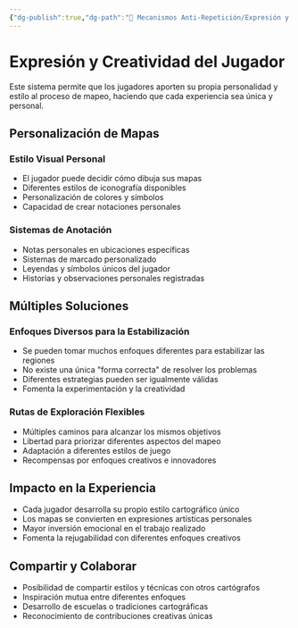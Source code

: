 ```yaml
---
{"dg-publish":true,"dg-path":"🔄 Mecanismos Anti-Repetición/Expresión y Creatividad del Jugador.md","permalink":"/mecanismos-anti-repeticion/expresion-y-creatividad-del-jugador/","dgPassFrontmatter":true}
---
```



# Expresión y Creatividad del Jugador

Este sistema permite que los jugadores aporten su propia personalidad y estilo al proceso de mapeo, haciendo que cada experiencia sea única y personal.

## Personalización de Mapas

### Estilo Visual Personal
- El jugador puede decidir cómo dibuja sus mapas
- Diferentes estilos de iconografía disponibles
- Personalización de colores y símbolos
- Capacidad de crear notaciones personales

### Sistemas de Anotación
- Notas personales en ubicaciones específicas
- Sistemas de marcado personalizado
- Leyendas y símbolos únicos del jugador
- Historias y observaciones personales registradas

## Múltiples Soluciones

### Enfoques Diversos para la Estabilización
- Se pueden tomar muchos enfoques diferentes para estabilizar las regiones
- No existe una única "forma correcta" de resolver los problemas
- Diferentes estrategias pueden ser igualmente válidas
- Fomenta la experimentación y la creatividad

### Rutas de Exploración Flexibles
- Múltiples caminos para alcanzar los mismos objetivos
- Libertad para priorizar diferentes aspectos del mapeo
- Adaptación a diferentes estilos de juego
- Recompensas por enfoques creativos e innovadores

## Impacto en la Experiencia
- Cada jugador desarrolla su propio estilo cartográfico único
- Los mapas se convierten en expresiones artísticas personales
- Mayor inversión emocional en el trabajo realizado
- Fomenta la rejugabilidad con diferentes enfoques creativos

## Compartir y Colaborar
- Posibilidad de compartir estilos y técnicas con otros cartógrafos
- Inspiración mutua entre diferentes enfoques
- Desarrollo de escuelas o tradiciones cartográficas
- Reconocimiento de contribuciones creativas únicas